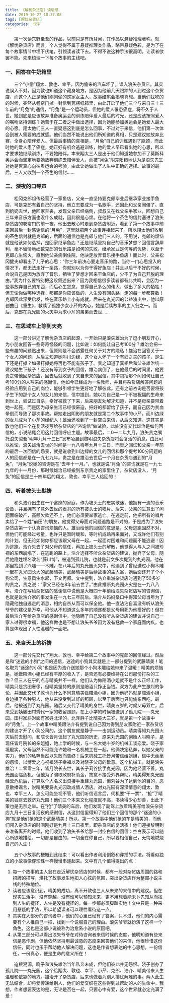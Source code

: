 ```yaml
---
title: 《解忧杂货店》读后感
date: 2019-10-27 10:37:08
tags: [解忧杂货店]
categories: 书评
---
```

&emsp;&emsp;第一次读东野圭吾的作品，以前只是有所耳闻，其作品以悬疑推理著称。就《解忧杂货店》而言，个人觉得不属于悬疑推理类作品，略带悬疑色彩，是为了在每个故事情节中埋下伏笔，引领读者读下去。不得不说这种手法很高明，让读者欲罢不能。先来梳理一下每个故事的主线吧。

### 一、回答在牛奶箱里

&emsp;&emsp;三个“小偷”翔太、敦也、幸平，因为偷来的汽车坏了，误入浪矢杂货店。其实说误入不对，因为敦也知道这个藏身地方，是因为他前几天跟踪的人到过这个杂货店，而这个人正是他们刚刚偷的这家女主人，故事结尾会揭晓真想。当他们找吃的的时候，突然从卷帘门掉一封信到瓦楞纸箱里，由此开启了他们三个与来自三十三年前的“月兔”的通信，“月兔”是一个运动员，但她的爱人罹患癌症，将不久于人世。她到底是应该放弃准备奥运会的训练陪伴爱人最后的时光，还是应该按照爱人的嘱咐坚持训练？她苦于在二者之中做出选择，因为她能参加奥运会是她爱人最大的心愿。翔太他们三人一直疑惑这到底是怎么回事，不过对于来信，他们第一次体会到被人需要的成就感。他们当然不能说出他们所知道的真相，只是建议她放弃比赛，全身心陪伴爱人。但最后事情的真相是，“月兔”自己的训练遇到了瓶颈，而此时她的爱人患了癌症，她正好有机会逃避训练，她的爱人早已看出她的心思，所以才要求她继续训练，不要她陪伴。本来翔太三人是出于他们知道她参加不了莫斯科奥运会而坚定地要她放弃训练去陪伴爱人，而被“月兔”阴差阳错地认为是浪矢先生对她是否真心向往奥运会的考验，由此让她做出了人生中正确的选择。故事的最后，三人又收到一个茶色的信封......

### 二、深夜的口琴声

&emsp;&emsp;松冈克郎祖传经营了一家鱼店，父亲一直坚持要克郎毕业后继承家业接手鱼店，可是克郎有着自己的坚持，他立志要成为一名歌手，还因此和父亲闹僵了。直到奶奶去世，他回家奔丧，发现父亲已经病倒，叔叔又在找父亲争家业，回想自己三年来音乐方面也没什么成就，因此很是心烦。在他将一个茶色的信封塞进了浪矢杂货店的卷帘门的前一夜，他出去散心时走到杂货店附近，看到了第一个故事中前来回最后一封感谢信的“月兔”，这里就把两个故事连接起来了。所以翔太他们收到的茶色信封就是克郎的，后面的通信也是克郎与他们三人的。不用说，克郎的烦恼就是他该如何选择，是回家继承鱼店？还是继续坚持自己的音乐梦想？回信言辞犀利，毫不留情地细数克郎的音乐路是如何的失败，继承家业是何等的优势，以至于克郎心生恼火，直到他父亲病倒住院，他决定放弃音乐接手鱼店！而此时，父亲松冈健夫却看出了儿子的心思：“你三年前决心要走音乐的路，当你一门心思投入的情况下，都无法走好一条路，你就别以为你干得好鱼店！并且以后干不好的时候，会说自己是因为放弃了音乐，牺牲了梦想才回来干鱼店的，少不了为自己开脱的理由。”我为什么要特别把这段叙述出来？因为我相信很多读者都有此共鸣，会因为一些事放弃自己的东西，而后心生怨念，觉得自己多么的伟大，做出了多大的牺牲！但无论你做哪种选择，那都是你应该做的，人生没有回头路，走的每一步都算数！克郎因此深受启发，终在音乐路上小有成就。后来在丸光园的公益演出中，他以原创曲目《重生》，救赎了孤独少女小芹的内心，她是后续故事的主人翁之一。而后，克郎在丸光园的火灾中为求小芹的弟弟而去世......

### 三、在思域车上等到天亮

&emsp;&emsp;这一部分讲述了解忧杂货店的起源，一开始只是浪矢雄治为了逗小朋友开心，为小朋友回答一些奇奇怪怪的问题，比如说：如何能让自己考100分？雄治会把一些有趣的问题贴出来，但原则是不会透露任何关于对方的隐私！雄治在回答关于一个女人的问题，从后文知道她叫川边绿，这个女人怀了一个有妇之夫的孩子，是生下还是打掉？如果打掉她将再也不能有孩子了。贵之知道了真相后和父亲雄治统一建议她生下孩子！还没有等到女子的回信，雄治病倒了，在他最后的时间里，他要贵之带他回杂货店，回去后就收到了来自未来的回信。其中包括那个问如何让自己考100分的人写来的感谢信，他如今已经成为一名教师，并且将杂货店解答问题的经验应用到自己的岗位，能够引领学生更好地了解彼此。还有之前咨询是否要将孩子生下的那个女人的女儿的来信，信中提到，她以为自己是一个不被祝福的生命来到世上，尝试过自杀，幸好被救了下来，后来朋友劝解才知道，并不是母亲要带着她一起死，而是因为母亲生活已经很窘迫，把好的都留给了孩子，而自己因为贫血晕倒而导致了那次事故。帮她走出阴影的朋友就是第二个故事中的小芹，而川边绿的女儿成为了小芹的经纪人！雄治还收到了一封空白来信，从后文知道，这其实是敦也他们三个在复活夜写给杂货店的“咨询信”做试验，此处没有交代雄治是如何回信的，小说结尾会用这封回信呼应主题。故事最后，二0一二年九月，浪矢贵之嘱托浪矢骏吾“明年九月十三日”发布凌晨到黎明浪矢杂货店将会复活的消息。由此可以推论，浪矢雄治去世的时间是一九八零年九月十三日，而贵之回忆和父亲一年前的最后一次回信的场景，就是说收到川边绿的女儿的回信和那个提考100分问题的人的回信都是在一九七九年。贵之是在雄治去世后一个月在杂货店遇到的“月兔”，“月兔”说她的咨询是在“去年十一月。”，也就是说“月兔”的咨询就是在一九七九年的十一月份，那时候雄治已经搬到东京贵之的家里住了，杂货店没人，“月兔”的回信是三十四年后的翔太、敦也、幸平三人给回的！

### 四、听着披头士默祷

&emsp;&emsp;和久浩介出生在一个富庶的家庭，作为坡头士的忠实歌迷，他拥有一流的音乐设备，并且拥有了意外去世的表哥的所有披头士的唱片。后来，父亲的生意出了问题面临破产，高额欠款还不上，他们必须要举家逃亡。在逃走前，他把所有的唱片卖给了一个姓“前田”的朋友，他觉得父母面对问题逃跑是不对的，于是成为了浪矢杂货店第一个认真咨询烦恼的人。雄治给他的回信的意思是，父母逃跑固然不对，但他们可能经过考量，也许只是暂时缓和，等时机成熟再来面对，又或许他们有别的计划。但无论如何你都应该跟父母在一起，一起面对困难和问题而不能逃避！因为逃跑，浩介失去了对父母的信任，再加上披头士的解散，他觉得人与人之间被珍视的东西崩塌了，在逃跑的路上，浩介选择不听众杂货店的建议，抛弃了父母。随后他隐姓埋名改名“藤川博”，被送到孤儿院，也就是前文多次提到的丸光园。他在那里找到了兴趣——木雕。在八年后的丸光园火灾中，他遇到了曾经送过小狗木雕一起在丸光园长大的武藤晴美，武藤晴美是后续故事的主人翁，她后面还开了个小狗公司，生意风生水起，下文再叙。文中提到，浩介重游杂货店时遇到了50多岁的贵之，贵之说：“家父已经在8年前去世了。”由此推断丸光园火灾是在一九八八年。浩介在写给杂货店的感谢信中说他是大概四十年前给浪矢杂货店写的咨询信，也就是说浩介家的事发生在一九七三年前后。浩介从妈妈桑口中得知父母当年为了隐藏他独自逃走的消息，相约自杀从而可以保全他。他一直沾沾自喜没有听从浪矢爷爷的建议是万幸，可他从不知道这么多年的顺遂都是父母用死为他搭好的！但在最后浩介写给杂货店的感谢信中，他隐瞒了自己没有听从杂货店的建议并说自己一家人过得很幸福，他这样做也是不想让浪矢爷爷因为没有拯救一个家庭而内疚，也算是体现出了人性温暖的一面吧。

### 五、来自天上的祈祷

&emsp;&emsp;这一部分先交代了翔太、敦也、幸平给第二个故事中的克郎的回信经过。然后是和“迷途的小狗”之间的通信，迷途的小狗其实就是上一部分提到的武藤晴美！笔名取为“迷途的小狗”也是因为浩介送她那个小狗木雕给她带来了温暖！晴美的烦恼是，她做陪酒小姐已经有丰厚的收入了，是否还有必要维持在公司那份打杂的工作？但三人在乎的点与晴美并不一样，他们认为做陪酒小姐就不是什么正经工作，晴美只是贪图奢侈，但晴美坚持的原则是陪酒只挣正当钱。双方为此产生激烈的争论，并因此交代了敦也为什么不同意晴美做陪酒小姐，因为他妈妈就是陪酒小姐，身边换了各种男人，他从来没受到过好的照顾，以至于后面也只能偷东西吃，最后，他被送到了丸光园。随后又交代了晴美的身世，晴美五岁的时候父母双亡，后来受到姨婆田村秀代一家的收留照顾，在上小学的时候被送到了孤儿院——丸光园。田村家斜对面有家姓北泽的，北泽静子比晴美大三岁，就是第一个故事中的“月兔”。上一个故事中晴美跟浩介有提到说自己因为得到朋友家附近一家杂货店的建议才开了小狗公司的，这个朋友就是静子——击剑运动员。晴美得知丸光园火灾后前去慰问，和院长皆月谈起了丸光园的历史，原来丸光园的创始人叫晓子，是现任皆月院长的亲姐姐，她上学的时候，与一名大她十岁的机械工谈恋爱。晓子家境殷实，父母当然不可能允许她和一名机械工在一起，他俩决定私奔，以她父亲的实力，他们的私奔当然以失败而告终！后来机械工托皆月带信给姐姐，信中无丝毫的怨恨，以博爱之心祝福晓子幸福以及对晓子父母的歉意。这个机械工，就是浪矢雄治！二零零三年，皆月院长去世，其长子苅谷接手丸光园，因为他经营不善，丸光园面临危机，但他为了骗取政府补助金，故意不接受外界帮助。晴美得知丸光园经营危机后，打算以个人名义出资接手重建丸光园，但苅谷为了达到他的目的，恶意散播谣言，说晴美要将丸光园改成情人酒店。对丸光园有深深情意的翔太、敦也、幸平三人，怎么可能坐视不管，他们听信谣言后，伺机要“干一票”，“抢”了晴美的钱财去救济丸光园！他们三个本来文化程度就不高，书读得少心却善，出此下策也是无奈之举。在“抢”了晴美的车后，他们发现了副驾上放着晴美写给浪矢杂货店九月十三日复活夜的感谢信，从这封信里得知了他们三个回信的那个“迷途的小狗”就是他们抢的这个武藤晴美！所以，第一个故事中他们抢的车是晴美的，而他们闯入杂货店的时间刚好是九月十三日夜里，即杂货店的复活夜！他们迎接黎明到来准备离开的时候，他们收到了浪矢爷爷给那一封空白信的回信：空白表示可以随心所欲地描绘，一切都是自由的，一切全在你自己，所以要相信自己，无悔地燃烧自己的人生！

&emsp;&emsp;五个小故事的梗概到此结束！可以看出作者利用倒叙和穿插的手法，将看似独立的小故事像穿珍珠一样慢慢串连起来。文中有几个值得提出的点：

1. 每一个故事的主人翁在走近解忧杂货店的时候，都有一段对杂货店周围的路和招牌的描写，烘托了故事发生地扣人心弦的氛围，突出杂货店作为整部小说主线的特殊地位。
2. 读者应该意识到，晴美的成功，离不开敦也三人从未来的来信中的建议。但在现实生活中，没有穿越，没有谁可以预知未来，更不用想着能未卜先知从而找到人生的捷径，人生是没有捷径的，每一步都必须脚踏实地！文中只是一种采用悬疑的手法，所以希望读者可以理性看待这一点。
3. 其实在大部分的咨询者中，他们的心里已经有了答案，只不过，他们的内心需要有个人推自己一把，找到一个说服自己的理由。浪矢爷爷就扮演了这样一个角色，这也是这部小说被称为治愈系小说的原因吧。
4. 从第三部分可以看出浪矢爷爷在对待咨询者来信时候的态度，他明知道有些来信是恶作剧，但他依然坚持用最诚恳的态度来回答他们的来信，他很珍惜这份信任，同时也乐于帮助他人解决问题，这也是作者想表达的中心思想，一份信任，一份真心，便是生命的意义所在！

&emsp;&emsp;追根溯源，晓子和浪矢雄治当年私奔未成，但他们彼此并无怨恨。晓子创办了孤儿院——丸光园，这个给翔太、敦也、幸平、小芹、克郎、浩介、晴美带来人生温暖和依靠的地方。雄治开了杂货店，后来也做着为别人排忧解难的事。两人此生无法结合，却将爱传递给别人，他们的爱交织在这些得到过帮助的人的生命中。我想，作者想要表达的是，无论是否在一起，只要心中有爱，这个世界就必定充满了爱！